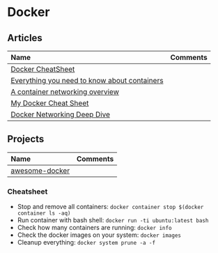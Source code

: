 # Docker

## Articles

Name | Comments
:------ |:--------:
[Docker CheatSheet](https://cheatsheet.dennyzhang.com/cheatsheet-docker-a4) |
[Everything you need to know about containers](https://medium.com/faun/everything-you-need-to-know-about-containers-7655badb4307) |
[A container networking overview](https://jvns.ca/blog/2016/12/22/container-networking) |
[My Docker Cheat Sheet](https://medium.com/statuscode/dockercheatsheet-9730ce03630d) |
[Docker Networking Deep Dive](http://100daysofdevops.com/21-days-of-docker-day-19-docker-networking-deep-dive/?fbclid=IwAR19KJWwhZjulbn7JNbBYLFxKFf-x0v25TSc-_bOJ6YieUND4A6UZcBSUhA) |

## Projects

Name | Comments
:------ |:--------:
[awesome-docker](https://github.com/veggiemonk/awesome-docker) | 


### Cheatsheet

* Stop and remove all containers: `docker container stop $(docker container ls -aq)`
* Run container with bash shell: `docker run -ti ubuntu:latest bash`
* Check how many containers are running: `docker info`
* Check the docker images on your system: `docker images`
* Cleanup everything: `docker system prune -a -f`
